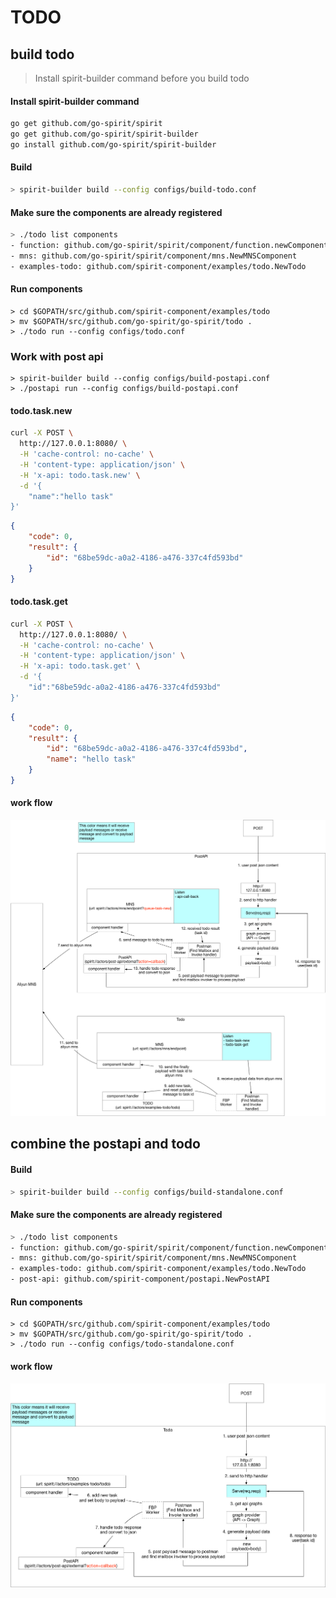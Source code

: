 # TODO

## build todo

> Install spirit-builder command before you build todo

#### Install spirit-builder command

```bash
go get github.com/go-spirit/spirit
go get github.com/go-spirit/spirit-builder
go install github.com/go-spirit/spirit-builder
```

#### Build

```bash
> spirit-builder build --config configs/build-todo.conf
```

#### Make sure the components are already registered

```bash
> ./todo list components
- function: github.com/go-spirit/spirit/component/function.newComponentFunc
- mns: github.com/go-spirit/spirit/component/mns.NewMNSComponent
- examples-todo: github.com/spirit-component/examples/todo.NewTodo
```


#### Run components

```
> cd $GOPATH/src/github.com/spirit-component/examples/todo
> mv $GOPATH/src/github.com/go-spirit/go-spirit/todo .
> ./todo run --config configs/todo.conf
```

### Work with post api

```
> spirit-builder build --config configs/build-postapi.conf
> ./postapi run --config configs/build-postapi.conf
```

#### todo.task.new

```bash
curl -X POST \
  http://127.0.0.1:8080/ \
  -H 'cache-control: no-cache' \
  -H 'content-type: application/json' \
  -H 'x-api: todo.task.new' \
  -d '{
	"name":"hello task"
}'
```


```json
{
    "code": 0,
    "result": {
        "id": "68be59dc-a0a2-4186-a476-337c4fd593bd"
    }
}
```

#### todo.task.get

```bash
curl -X POST \
  http://127.0.0.1:8080/ \
  -H 'cache-control: no-cache' \
  -H 'content-type: application/json' \
  -H 'x-api: todo.task.get' \
  -d '{
	"id":"68be59dc-a0a2-4186-a476-337c4fd593bd"
}'
```

```json
{
    "code": 0,
    "result": {
        "id": "68be59dc-a0a2-4186-a476-337c4fd593bd",
        "name": "hello task"
    }
}
```


#### work flow

![](https://raw.githubusercontent.com/spirit-component/draft-assets/master/images/examples/todo/flow.png)



## combine the postapi and todo


#### Build

```bash
> spirit-builder build --config configs/build-standalone.conf
```

#### Make sure the components are already registered

```bash
> ./todo list components
- function: github.com/go-spirit/spirit/component/function.newComponentFunc
- mns: github.com/go-spirit/spirit/component/mns.NewMNSComponent
- examples-todo: github.com/spirit-component/examples/todo.NewTodo
- post-api: github.com/spirit-component/postapi.NewPostAPI
```


#### Run components

```
> cd $GOPATH/src/github.com/spirit-component/examples/todo
> mv $GOPATH/src/github.com/go-spirit/go-spirit/todo .
> ./todo run --config configs/todo-standalone.conf
```


#### work flow

![](https://raw.githubusercontent.com/spirit-component/draft-assets/master/images/examples/todo/flow-standalone.png)

